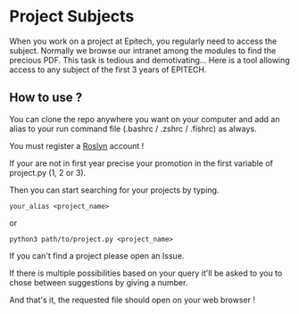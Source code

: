 # Project Subjects
When you work on a project at Epitech, you regularly need to access the subject.
Normally we browse our intranet among the modules to find the precious PDF. This task is tedious and demotivating... Here is a tool allowing access to any subject of the first 3 years of EPITECH.
## How to use ?
You can clone the repo anywhere you want on your computer and add an alias to your run command file (.bashrc / .zshrc / .fishrc) as always.

You must register a [Roslyn](https://roslyn.epi.codes/) account !

If your are not in first year precise your promotion in the first variable of project.py (1, 2 or 3).

Then you can start searching for your projects by typing.
```
your_alias <project_name>
```
or
```
python3 path/to/project.py <project_name>
```
If you can't find a project please open an Issue.

If there is multiple possibilities based on your query it'll be asked to you to chose between suggestions by giving a number.

And that's it, the requested file should open on your web browser !
